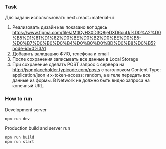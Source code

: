 ### Task

Для задачи испольльзовать next+react+material-ui
1) Реализовать дизайн как показано вот здесь https://www.figma.com/file/JMtlCyH30D3Q8jeDXD6cuU/%D0%A2%D0%B5%D1%81%D1%82%D0%BE%D0%B2%D0%BE%D0%B5-%D0%B7%D0%B0%D0%B4%D0%B0%D0%BD%D0%B8%D0%B5?node-id=0%3A1
2) Добавить валидацию ФИО, телефона и email
3) После сохранения записывать все данные в Local Storage
4) При сохранение сделать POST запрос с сервера на http://jsonplaceholder.typicode.com/posts c заголовком Content-Type: application/json и x-token-access: random, а в теле передать все данные из формы. В Network не должно быть видно запроса на конечный URL.

### How to run

Development server

```
npm run dev
```

Production build and server run

```
npm run build
npm run start
```